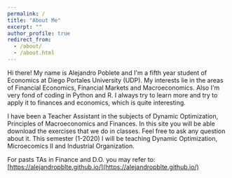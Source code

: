 ```yaml
---
permalink: /
title: "About Me"
excerpt: ""
author_profile: true
redirect_from: 
  - /about/
  - /about.html
---
```


Hi there! My name is Alejandro Poblete and I'm a fifth year student of Economics at Diego Portales University (UDP). My interests lie in the areas of Financial Economics, Financial Markets and Macroeconomics. Also I'm very fond of coding in Python and R. I always try to learn more and try to apply it to finances and economics, which is quite interesting.

I have been a Teacher Assistant in the subjects of Dynamic Optimization, Principles of Macroeconomics and Finances. In this site you will be able download the exercises that we do in classes. Feel free to ask any question about it. This semester (1-2020) I will be teaching Dynamic Optimization, Microecomics II and Industrial Organization.

For pasts TAs in Finance and D.O. you may refer to: [https://alejandropblte.github.io/](https://alejandropblte.github.io/)

